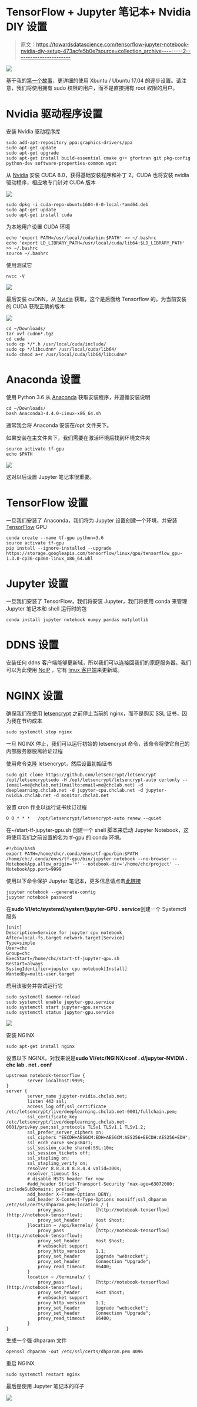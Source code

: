 # TensorFlow + Jupyter 笔记本+ Nvidia DIY 设置

> 原文：<https://towardsdatascience.com/tensorflow-jupyter-notebook-nvidia-diy-setup-473acfe5b0e?source=collection_archive---------2----------------------->

![](img/2038a66f2dac7767a0d2ed98a41bb892.png)

基于我的[第一个故事](https://medium.com/@hongcheng79/my-first-step-for-deep-learning-adventure-with-udacity-and-coursera-ee135042ac1e)，更详细的使用 Xbuntu / Ubuntu 17.04 的逐步设置。请注意，我们将使用拥有 sudo 权限的用户，而不是直接拥有 root 权限的用户。

# Nvidia 驱动程序设置

安装 Nvidia 驱动程序库

```
sudo add-apt-repository ppa:graphics-drivers/ppa
sudo apt-get update  
sudo apt-get upgrade  
sudo apt-get install build-essential cmake g++ gfortran git pkg-config python-dev software-properties-common wget
```

从 [Nvidia](https://developer.nvidia.com/cuda-toolkit) 安装 CUDA 8.0，获得基础安装程序和补丁 2。CUDA 也将安装 nvidia 驱动程序，相应地专门针对 CUDA 版本

![](img/f70ebd09e1fda22c97ce38ff6c10b8b2.png)

```
sudo dpkg -i cuda-repo-ubuntu1604-8-0-local-*amd64.deb
sudo apt-get update
sudo apt-get install cuda
```

为本地用户设置 CUDA 环境

```
echo 'export PATH=/usr/local/cuda/bin:$PATH' >> ~/.bashrc
echo 'export LD_LIBRARY_PATH=/usr/local/cuda/lib64:$LD_LIBRARY_PATH' >> ~/.bashrc
source ~/.bashrc
```

使用测试它

```
nvcc -V
```

![](img/f804df6cfc9909d9834cf282369a4572.png)

最后安装 cuDNN，从 [Nvidia](https://developer.nvidia.com/cudnn) 获取，这个是后面给 Tensorflow 的。为当前安装的 CUDA 获取正确的版本

![](img/5943b473940aa1d6d211d34365a5507f.png)

```
cd ~/Downloads/
tar xvf cudnn*.tgz
cd cuda
sudo cp */*.h /usr/local/cuda/include/
sudo cp */libcudnn* /usr/local/cuda/lib64/
sudo chmod a+r /usr/local/cuda/lib64/libcudnn*
```

# Anaconda 设置

使用 Python 3.6 从 [Anaconda](https://www.anaconda.com/download/) 获取安装程序，并遵循安装说明

```
cd ~/Downloads/
bash Anaconda3-4.4.0-Linux-x86_64.sh
```

通常我会将 Anaconda 安装在/opt 文件夹下。

如果安装在主文件夹下，我们需要在激活环境后找到环境文件夹

```
source activate tf-gpu
echo $PATH
```

![](img/fcf4f8dac0a9cf14015c6b6be3dfb243.png)

这对以后设置 Jupyter 笔记本很重要。

# TensorFlow 设置

一旦我们安装了 Anaconda，我们将为 Jupyter 设置创建一个环境，并安装 [TensorFlow](https://www.tensorflow.org/install/install_linux) GPU

```
conda create --name tf-gpu python=3.6
source activate tf-gpu
pip install --ignore-installed --upgrade https://storage.googleapis.com/tensorflow/linux/gpu/tensorflow_gpu-1.3.0-cp36-cp36m-linux_x86_64.whl
```

# Jupyter 设置

一旦我们安装了 TensorFlow，我们将安装 Jupyter，我们将使用 conda 来管理 Jupyter 笔记本和 shell 运行时的包

```
conda install jupyter notebook numpy pandas matplotlib
```

# DDNS 设置

安装任何 ddns 客户端能够更新域，所以我们可以连接回我们的家庭服务器。我们可以为此使用 [NoIP](https://www.noip.com/free) ，它有 [linux 客户端](http://www.noip.com/support/knowledgebase/installing-the-linux-dynamic-update-client/)来更新域。

# NGINX 设置

确保我们在使用 [letsencrypt](https://letsencrypt.org/) 之前停止当前的 nginx，而不是购买 SSL 证书，因为我在节约成本

```
sudo systemctl stop nginx
```

一旦 NGINX 停止，我们可以运行初始的 letsencrypt 命令，该命令将使它自己的内部服务器脱离验证过程

使用命令克隆 letsencrypt，然后设置初始证书

```
sudo git clone https://github.com/letsencrypt/letsencrypt /opt/letsencryptsudo -H /opt/letsencrypt/letsencrypt-auto certonly --[email=me@chclab.net](mailto:email=me@chclab.net) -d deeplearning.chclab.net -d jupyter-cpu.chclab.net -d jupyter-nvidia.chclab.net -d monitor.chclab.net
```

设置 cron 作业以运行证书续订过程

```
0 0 * * *   /opt/letsencrypt/letsencrypt-auto renew --quiet
```

在~/start-tf-jupyter-gpu.sh 创建一个 shell 脚本来启动 Jupyter Notebook，这将使用我们之前设置的名为 tf-gpu 的 conda 环境。

```
#!/bin/bash
export PATH=/home/chc/.conda/envs/tf-gpu/bin:$PATH
/home/chc/.conda/envs/tf-gpu/bin/jupyter notebook --no-browser --NotebookApp.allow_origin='*' --notebook-dir='/home/chc/project' --NotebookApp.port=9999
```

使用以下命令保护 Jupyter 笔记本，更多信息请点击[此链接](http://jupyter-notebook.readthedocs.io/en/latest/public_server.html#securing-a-notebook-server)

```
jupyter notebook --generate-config
jupyter notebook password
```

在**sudo VI/etc/systemd/system/jupyter-GPU . service**创建一个 Systemctl 服务

```
[Unit]
Description=Service for jupyter cpu notebook
After=local-fs.target network.target[Service]
Type=simple
User=chc
Group=chc
ExecStart=/home/chc/start-tf-jupyter-gpu.sh
Restart=always
SyslogIdentifier=jupyter cpu notebook[Install]
WantedBy=multi-user.target
```

启用该服务并尝试运行它

```
sudo systemctl daemon-reload
sudo systemctl enable jupyter-gpu.service
sudo systemctl start jupyter-gpu.service
sudo systemctl status jupyter-gpu.service
```

![](img/dcaf693c89b826adb5ce289f82619c9a.png)

安装 NGINX

```
sudo apt-get install nginx
```

设置以下 NGINX，对我来说是**sudo VI/etc/NGINX/conf . d/jupyter-NVIDIA . chc lab . net . conf**

```
upstream notebook-tensorflow {
        server localhost:9999;
}
server {
        server_name jupyter-nvidia.chclab.net;
        listen 443 ssl;
        access_log off;ssl_certificate /etc/letsencrypt/live/deeplearning.chclab.net-0001/fullchain.pem;
        ssl_certificate_key /etc/letsencrypt/live/deeplearning.chclab.net-0001/privkey.pem;ssl_protocols TLSv1 TLSv1.1 TLSv1.2;
        ssl_prefer_server_ciphers on;
        ssl_ciphers "EECDH+AESGCM:EDH+AESGCM:AES256+EECDH:AES256+EDH";
        ssl_ecdh_curve secp384r1;
        ssl_session_cache shared:SSL:10m;
        ssl_session_tickets off;
        ssl_stapling on;
        ssl_stapling_verify on;
        resolver 8.8.8.8 8.8.4.4 valid=300s;
        resolver_timeout 5s;
        # disable HSTS header for now
        #add_header Strict-Transport-Security "max-age=63072000; includeSubDomains; preload";
        add_header X-Frame-Options DENY;
        add_header X-Content-Type-Options nosniff;ssl_dhparam /etc/ssl/certs/dhparam.pem;location / {
            proxy_pass            [http://notebook-tensorflow](http://notebook-tensorflow);
            proxy_set_header      Host $host;
        }location ~ /api/kernels/ {
            proxy_pass            [http://notebook-tensorflow](http://notebook-tensorflow);
            proxy_set_header      Host $host;
            # websocket support
            proxy_http_version    1.1;
            proxy_set_header      Upgrade "websocket";
            proxy_set_header      Connection "Upgrade";
            proxy_read_timeout    86400;
        }
        location ~ /terminals/ {
            proxy_pass            [http://notebook-tensorflow](http://notebook-tensorflow);
            proxy_set_header      Host $host;
            # websocket support
            proxy_http_version    1.1;
            proxy_set_header      Upgrade "websocket";
            proxy_set_header      Connection "Upgrade";
            proxy_read_timeout    86400;
        }
}
```

生成一个强 dhparam 文件

```
openssl dhparam -out /etc/ssl/certs/dhparam.pem 4096
```

重启 NGINX

```
sudo systemctl restart nginx
```

最后是使用 Jupyter 笔记本的样子

![](img/6f26da97c622e8e0e7a0a97b69c49ddf.png)